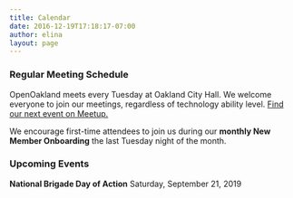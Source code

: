 ```yaml
---
title: Calendar
date: 2016-12-19T17:18:17-07:00
author: elina
layout: page
---
```


### Regular Meeting Schedule

OpenOakland meets every Tuesday at Oakland City Hall. We welcome everyone to join our meetings, regardless of technology ability level.
[Find our next event on Meetup.](https://www.meetup.com/OpenOakland/events/)

We encourage first-time attendees to join us during our **monthly New Member Onboarding** the last Tuesday night of the month.

### Upcoming Events

**National Brigade Day of Action**  Saturday, September 21, 2019
